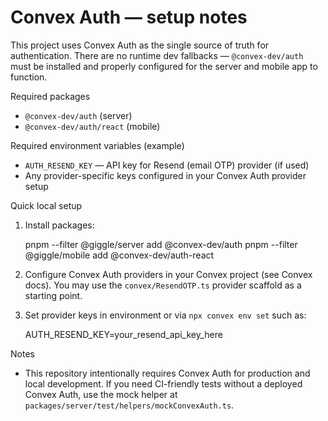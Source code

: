 # Convex Auth — setup notes

This project uses Convex Auth as the single source of truth for authentication.
There are no runtime dev fallbacks — `@convex-dev/auth` must be installed and
properly configured for the server and mobile app to function.

Required packages
- `@convex-dev/auth` (server)
- `@convex-dev/auth/react` (mobile)

Required environment variables (example)
- `AUTH_RESEND_KEY` — API key for Resend (email OTP) provider (if used)
- Any provider-specific keys configured in your Convex Auth provider setup

Quick local setup
1. Install packages:

   pnpm --filter @giggle/server add @convex-dev/auth
   pnpm --filter @giggle/mobile add @convex-dev/auth-react

2. Configure Convex Auth providers in your Convex project (see Convex docs).
   You may use the `convex/ResendOTP.ts` provider scaffold as a starting point.

3. Set provider keys in environment or via `npx convex env set` such as:

   AUTH_RESEND_KEY=your_resend_api_key_here

Notes
- This repository intentionally requires Convex Auth for production and local
  development. If you need CI-friendly tests without a deployed Convex Auth,
  use the mock helper at `packages/server/test/helpers/mockConvexAuth.ts`.
